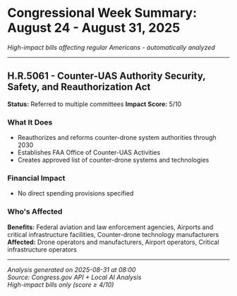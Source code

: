 # Congressional Week Summary: August 24 - August 31, 2025

*High-impact bills affecting regular Americans - automatically analyzed*

---

## H.R.5061 - Counter-UAS Authority Security, Safety, and Reauthorization Act

**Status:** Referred to multiple committees
**Impact Score:** 5/10

### What It Does
- Reauthorizes and reforms counter-drone system authorities through 2030
- Establishes FAA Office of Counter-UAS Activities
- Creates approved list of counter-drone systems and technologies

### Financial Impact
- No direct spending provisions specified

### Who's Affected
**Benefits:** Federal aviation and law enforcement agencies, Airports and critical infrastructure facilities, Counter-drone technology manufacturers
**Affected:** Drone operators and manufacturers, Airport operators, Critical infrastructure operators

---


*Analysis generated on 2025-08-31 at 08:00*  
*Source: Congress.gov API + Local AI Analysis*  
*High-impact bills only (score ≥ 4/10)*
